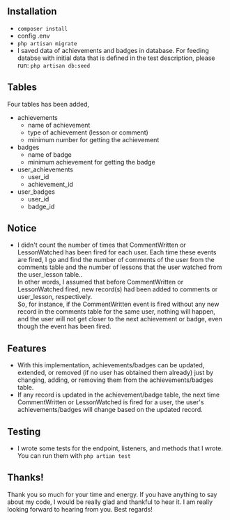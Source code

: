## Installation
- `composer install`
- config .env
- `php artisan migrate`
- I saved data of achievements and badges in database. For feeding databse with initial data that is defined in the test description, please run: `php artisan db:seed`

## Tables
Four tables has been added,
- achievements
  - name of achievement
  - type of achievement (lesson or comment)
  - minimum number for getting the achievement
- badges
  - name of badge
  - minimum achievement for getting the badge
- user_achievements
  - user_id
  - achievement_id
- user_badges
  - user_id
  - badge_id

## Notice
- I didn't count the number of times that CommentWritten or LessonWatched has been fired for each user. Each time these events are fired, I go and find the number of comments of the user from the comments table and the number of lessons that the user watched from the user_lesson table.. <br> In other words, I assumed that before CommentWritten or LessonWatched fired, new record(s) had been added to comments or user_lesson, respectively. <br> So, for instance, if the CommentWritten event is fired without any new record in the comments table for the same user, nothing will happen, and the user will not get closer to the next achievement or badge, even though the event has been fired.
## Features
- With this implementation, achievements/badges can be updated, extended, or removed (if no user has obtained them already) just by changing, adding, or removing them from the achievements/badges table.
- If any record is updated in the achievement/badge table, the next time CommentWritten or LessonWatched is fired for a user, the user's achievements/badges will change based on the updated record.
## Testing
- I wrote some tests for the endpoint, listeners, and methods that I wrote. You can run them with `php artian test`

## Thanks!
Thank you so much for your time and energy. If you have anything to say about my code, I would be really glad and thankful to hear it. I am really looking forward to hearing from you. Best regards!

